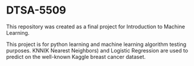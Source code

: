 # DTSA-5509
This repository was created as a final project for Introduction to Machine Learning.

This project is for python learning and machine learning algorithm testing purposes. KNN(K Nearest Neighbors) and Logistic Regression are used to predict on the well-known Kaggle breast cancer dataset.
